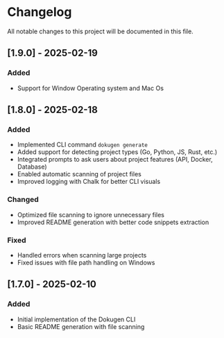 # Changelog

All notable changes to this project will be documented in this file.

## [1.9.0] - 2025-02-19
### Added
- Support for Window Operating system and Mac Os

## [1.8.0] - 2025-02-18
### Added
- Implemented CLI command `dokugen generate`
- Added support for detecting project types (Go, Python, JS, Rust, etc.)
- Integrated prompts to ask users about project features (API, Docker, Database)
- Enabled automatic scanning of project files
- Improved logging with Chalk for better CLI visuals

### Changed
- Optimized file scanning to ignore unnecessary files
- Improved README generation with better code snippets extraction

### Fixed
- Handled errors when scanning large projects
- Fixed issues with file path handling on Windows

## [1.7.0] - 2025-02-10
### Added
- Initial implementation of the Dokugen CLI
- Basic README generation with file scanning

